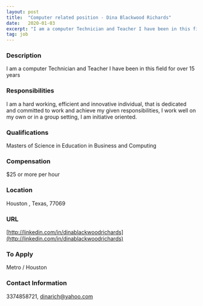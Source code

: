 ```yaml
---
layout: post
title:  "Computer related position - Dina Blackwood Richards"
date:   2020-01-03
excerpt: "I am a computer Technician and Teacher I have been in this field for over 15 years "
tag: job
---
```


### Description   

I am a computer Technician and Teacher I have been in this field for over 15 years 


### Responsibilities   

I am a hard working, efficient and innovative individual, that is dedicated and committed to work and achieve my given responsibilities, I work well on my own or in a group setting, I am initiative oriented.


### Qualifications   

Masters of Science in Education in Business and Computing


### Compensation   

$25 or more per hour


### Location   

Houston , Texas, 77069


### URL   

[http://linkedin.com/in/dinablackwoodrichards](http://linkedin.com/in/dinablackwoodrichards)

### To Apply   

Metro / Houston




### Contact Information   

3374858721, dinarich@yahoo.com

